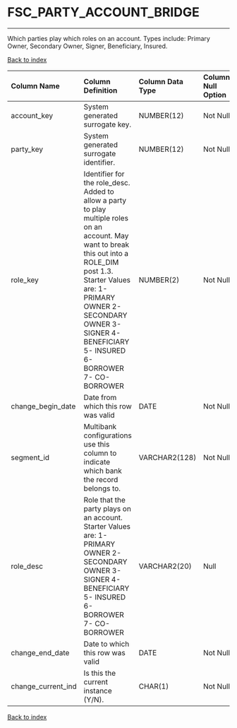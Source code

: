 # FSC_PARTY_ACCOUNT_BRIDGE

---

Which parties play which roles on an account.  Types include: Primary Owner, Secondary Owner, Signer, Beneficiary, Insured.

[Back to index](./index.md)

| Column Name        | Column Definition                                                                                                                                                                                                                                                        | Column Data Type   | Column Null Option   | PK   | FK   |
|:-------------------|:-------------------------------------------------------------------------------------------------------------------------------------------------------------------------------------------------------------------------------------------------------------------------|:-------------------|:---------------------|:-----|:-----|
| account_key        | System generated surrogate key.                                                                                                                                                                                                                                          | NUMBER(12)         | Not Null             | No   | Yes  |
| party_key          | System generated surrogate identifier\.                                                                                                                                                                                                                                  | NUMBER(12)         | Not Null             | No   | Yes  |
| role_key           | Identifier for the role_desc.  Added to allow a party to play multiple roles on an account.  May want to break this out into a ROLE_DIM post 1.3. Starter Values are: 1- PRIMARY OWNER 2- SECONDARY OWNER 3- SIGNER 4- BENEFICIARY 5- INSURED 6- BORROWER 7- CO-BORROWER | NUMBER(2)          | Not Null             | Yes  | No   |
| change_begin_date  | Date from which this row was valid                                                                                                                                                                                                                                       | DATE               | Not Null             | Yes  | No   |
| segment_id         | Multibank configurations use this column to indicate which bank the record belongs to.                                                                                                                                                                                   | VARCHAR2(128)      | Not Null             | No   | Yes  |
| role_desc          | Role that the party plays on an account. Starter Values are: 1- PRIMARY OWNER 2- SECONDARY OWNER 3- SIGNER 4- BENEFICIARY 5- INSURED 6- BORROWER 7- CO-BORROWER                                                                                                          | VARCHAR2(20)       | Null                 | No   | No   |
| change_end_date    | Date to which this row was valid                                                                                                                                                                                                                                         | DATE               | Not Null             | No   | No   |
| change_current_ind | Is this the current instance (Y/N).                                                                                                                                                                                                                                      | CHAR(1)            | Not Null             | No   | No   |

[Back to index](./index.md)
